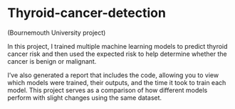 # Thyroid-cancer-detection

(Bournemouth University project)

In this project, I trained multiple machine learning models to predict thyroid cancer risk and then used the expected risk to help determine whether the cancer is benign or malignant.

I’ve also generated a report that includes the code, allowing you to view which models were trained, their outputs, and the time it took to train each model. This project serves as a comparison of how different models perform with slight changes using the same dataset.
